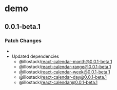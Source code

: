 # demo

## 0.0.1-beta.1

### Patch Changes

-
- Updated dependencies
  - @illostack/react-calendar-month@0.0.1-beta.1
  - @illostack/react-calendar-range@0.0.1-beta.1
  - @illostack/react-calendar-week@0.0.1-beta.1
  - @illostack/react-calendar-day@0.0.1-beta.1
  - @illostack/react-calendar@0.0.1-beta.1
